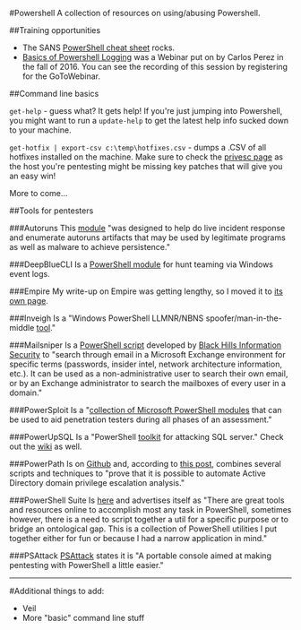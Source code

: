 #Powershell
A collection of resources on using/abusing Powershell.

##Training opportunities

* The SANS [PowerShell cheat sheet](https://pen-testing.sans.org/blog/2016/05/25/sans-powershell-cheat-sheet) rocks.
* [Basics of Powershell Logging](https://attendee.gotowebinar.com/register/7471153301583943939) was a Webinar put on by Carlos Perez in the fall of 2016.  You can see the recording of this session by registering for the GoToWebinar.


##Command line basics

`get-help` - guess what?  It gets help! If you're just jumping into Powershell, you might want to run a `update-help` to get the latest help info sucked down to your machine.

`get-hotfix | export-csv c:\temp\hotfixes.csv` - dumps a .CSV of all hotfixes installed on the machine.  Make sure to check the [privesc page](../../pentesting/netpen/privesc.md) as the host you're pentesting might be missing key patches that will give you an easy win!

More to come...

##Tools for pentesters

###Autoruns
This [module](https://github.com/p0w3rsh3ll/AutoRuns) "was designed to help do live incident response and enumerate autoruns artifacts that may be used by legitimate programs as well as malware to achieve persistence."

###DeepBlueCLI
Is a [PowerShell module](https://github.com/sans-blue-team/DeepBlueCLI) for hunt teaming via Windows event logs.

###Empire
My write-up on Empire was getting lengthy, so I moved it to [its own page](../../pentesting/netpen/empire.md).

###Inveigh
Is a "Windows PowerShell LLMNR/NBNS spoofer/man-in-the-middle [tool](https://github.com/Kevin-Robertson/Inveigh)."

###Mailsniper
Is a [PowerShell script](https://github.com/dafthack/MailSniper) developed by [Black Hills Information Security](http://www.blackhillsinfosec.com/?p=5296) to "search through email in a Microsoft Exchange environment for specific terms (passwords, insider intel, network architecture information, etc.). It can be used as a non-administrative user to search their own email, or by an Exchange administrator to search the mailboxes of every user in a domain."

###PowerSploit
Is a "[collection of Microsoft PowerShell modules](https://github.com/PowerShellMafia/PowerSploit) that can be used to aid penetration testers during all phases of an assessment."

###PowerUpSQL
Is a "PowerShell [toolkit](https://github.com/NetSPI/PowerUpSQL) for attacking SQL server."  Check out the [wiki](https://github.com/NetSPI/PowerUpSQL/wiki) as well.

###PowerPath
Is on [Github](https://github.com/andyrobbins/PowerPath) and, according to [this post](https://wald0.com/?p=68), combines several scripts and techniques to "prove that it is possible to automate Active Directory domain privilege escalation analysis."

###PowerShell Suite
Is [here](https://github.com/FuzzySecurity/PowerShell-Suite) and advertises itself as "There are great tools and resources online to accomplish most any task in PowerShell, sometimes however, there is a need to script together a util for a specific purpose or to bridge an ontological gap. This is a collection of PowerShell utilities I put together either for fun or because I had a narrow application in mind."

###PSAttack
[PSAttack](https://github.com/jaredhaight/PSAttack) states it is "A portable console aimed at making pentesting with PowerShell a little easier."

---
#Additional things to add:
* Veil
* More "basic" command line stuff